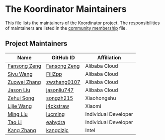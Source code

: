 # The Koordinator Maintainers

This file lists the maintainers of the Koordinator project. The responsibilities of maintainers are listed in the [community membership](./community-membership.md) file.

## Project Maintainers

| Name                                               | GitHub ID                                     | Affiliation          |
|----------------------------------------------------|-----------------------------------------------|----------------------|
| [Fansong Zeng](mailto:fansong.cfs@alibaba-inc.com) | [Fansong Zeng](https://github.com/hormes)     | Alibaba Cloud        |
| [Siyu Wang](mailto:jiuzhu.wsy@alibaba-inc.com)     | [FillZpp](https://github.com/FillZpp)         | Alibaba Cloud        |
| [Zuowei Zhang](mailto:zzw261520@alibaba-inc.com)   | [zwzhang0107](https://github.com/zwzhang0107) | Alibaba Cloud        |
| [Jason Liu](mailto:jasonliu747@gmail.com)          | [jasonliu747](https://github.com/jasonliu747) | Alibaba Cloud        |
| [Zehui Song](mailto:songzh215@163.com)             | [songzh215](https://github.com/songzh215)     | Xiaohongshu          |
| [Lijie Wang](mailto:j4ckstraw@foxmail.com)         | [j4ckstraw](https://github.com/j4ckstraw)     | Xiaomi               |
| [Ming Liu](mailto:2876757716@qq.com)               | [lucming](https://github.com/lucming)         | Individual Developer |
| [Tao Li](mailto:joseph.t.lee@outlook.com)          | [eahydra](https://github.com/eahydra)         | Individual Developer |
| [Kang Zhang](mailto:kang.zhang@intel.com)          | [kangclzjc](https://github.com/kangclzjc)     | Intel                |
